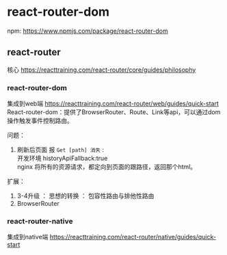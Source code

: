 # react-router-dom
npm:  https://www.npmjs.com/package/react-router-dom

## react-router
核心
https://reacttraining.com/react-router/core/guides/philosophy


### react-router-dom
集成到web端
https://reacttraining.com/react-router/web/guides/quick-start
React-router-dom：提供了BrowserRouter、Route、Link等api，可以通过dom操作触发事件控制路由。

问题： 
1. 刷新后页面  报 `Get [path] 消失`   :  
开发环境  historyApiFallback:true     
nginx  将所有的资源请求，都定向到页面的跟路径，返回那个html。



扩展： 
1. 3-4升级 ： 思想的转换 ： 包容性路由与排他性路由
2. BrowserRouter


 





### react-router-native   
集成到native端
https://reacttraining.com/react-router/native/guides/quick-start

